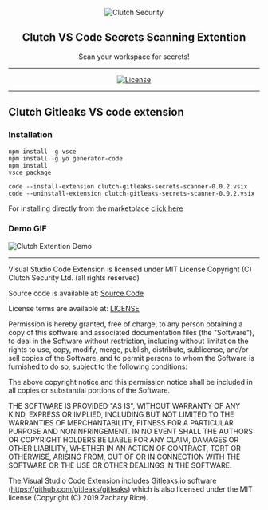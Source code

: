 <p align="center">
  <picture>
    <source media="(prefers-color-scheme: light)" srcset="https://github.com/user-attachments/assets/ca4f0353-8180-425e-8bf7-76835e1d6322">
    <source media="(prefers-color-scheme: dark)" srcset="https://github.com/user-attachments/assets/0b342783-2c98-451e-a09f-4612cad8d03a">
    <img alt="Clutch Security" src="https://github.com/user-attachments/assets/0b342783-2c98-451e-a09f-4612cad8d03a">
  </picture>
  <h2 align="center">Clutch VS Code Secrets Scanning Extention</h2>
  <p align="center">Scan your workspace for secrets!</p>
</p>


---

<div align="center">

[![License](https://img.shields.io/badge/license-MIT-brightgreen)](/LICENSE)

</div>

---
## Clutch Gitleaks VS code extension

### Installation

```
npm install -g vsce
npm install -g yo generator-code
npm install
vsce package
```

```
code --install-extension clutch-gitleaks-secrets-scanner-0.0.2.vsix
code --uninstall-extension clutch-gitleaks-secrets-scanner-0.0.2.vsix
```

For installing directly from the marketplace [click here](https://marketplace.visualstudio.com/items?itemName=ClutchSecurity.clutch-gitleaks-secrets-scanner)

### Demo GIF

![Clutch Extention Demo](https://github.com/user-attachments/assets/19e502b2-c1d6-4f06-bc08-d187a38db82a)

---

Visual Studio Code Extension is licensed under MIT License
Copyright (C) Clutch Security Ltd. (all rights reserved)

Source code is available at: [Source Code](/src)

License terms are available at: [LICENSE](/LICENSE)

Permission is hereby granted, free of charge, to any person obtaining a copy of this software and associated documentation files (the "Software"), to deal in the Software without restriction, including without limitation the rights to use, copy, modify, merge, publish, distribute, sublicense, and/or sell copies of the Software, and to permit persons to whom the Software is furnished to do so, subject to the following conditions:

The above copyright notice and this permission notice shall be included in all copies or substantial portions of the Software.

THE SOFTWARE IS PROVIDED "AS IS", WITHOUT WARRANTY OF ANY KIND, EXPRESS OR IMPLIED, INCLUDING BUT NOT LIMITED TO THE WARRANTIES OF MERCHANTABILITY, FITNESS FOR A PARTICULAR PURPOSE AND NONINFRINGEMENT. IN NO EVENT SHALL THE AUTHORS OR COPYRIGHT HOLDERS BE LIABLE FOR ANY CLAIM, DAMAGES OR OTHER LIABILITY, WHETHER IN AN ACTION OF CONTRACT, TORT OR OTHERWISE, ARISING FROM, OUT OF OR IN CONNECTION WITH THE SOFTWARE OR THE USE OR OTHER DEALINGS IN THE SOFTWARE.

The Visual Studio Code Extension includes [Gitleaks.io](https://gitleaks.io) software (https://github.com/gitleaks/gitleaks) which is also licensed under the MIT license (Copyright (C) 2019 Zachary Rice).

